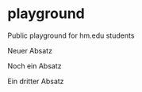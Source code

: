 # playground
Public playground for hm.edu students

Neuer Absatz

Noch ein Absatz

Ein dritter Absatz
